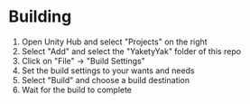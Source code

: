 # Building
1. Open Unity Hub and select "Projects" on the right
2. Select "Add" and select the "YaketyYak" folder of this repo
3. Click on "File" -> "Build Settings"
4. Set the build settings to your wants and needs
5. Select "Build" and choose a build destination
6. Wait for the build to complete
